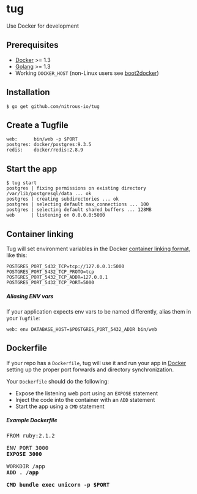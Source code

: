 # tug

Use Docker for development

## Prerequisites

* [Docker][docker] >= 1.3
* [Golang][golang] >= 1.3
* Working `DOCKER_HOST` (non-Linux users see [boot2docker](http://boot2docker.io/))

## Installation

    $ go get github.com/nitrous-io/tug
    
## Create a Tugfile

    web:      bin/web -p $PORT
    postgres: docker/postgres:9.3.5
    redis:    docker/redis:2.8.9

## Start the app

    $ tug start
    postgres | fixing permissions on existing directory /var/lib/postgresql/data ... ok
    postgres | creating subdirectories ... ok
    postgres | selecting default max_connections ... 100
    postgres | selecting default shared_buffers ... 128MB
    web      | listening on 0.0.0.0:5000

## Container linking

Tug will set environment variables in the Docker [container linking format](https://docs.docker.com/userguide/dockerlinks/#environment-variables), like this:

    POSTGRES_PORT_5432_TCP=tcp://127.0.0.1:5000
    POSTGRES_PORT_5432_TCP_PROTO=tcp
    POSTGRES_PORT_5432_TCP_ADDR=127.0.0.1
    POSTGRES_PORT_5432_TCP_PORT=5000

##### Aliasing ENV vars

If your application expects env vars to be named differently, alias them in your `Tugfile`:

    web: env DATABASE_HOST=$POSTGRES_PORT_5432_ADDR bin/web

## Dockerfile

If your repo has a `Dockerfile`, tug will use it and run your app in [Docker][docker] setting up the proper port forwards and directory synchronization.

Your `Dockerfile` should do the following:

* Expose the listening web port using an `EXPOSE` statement
* Inject the code into the container with an `ADD` statement
* Start the app using a `CMD` statement

##### Example Dockerfile

<pre>
FROM ruby:2.1.2

ENV PORT 3000
<b>EXPOSE 3000</b>

WORKDIR /app
<b>ADD . /app</b>

<b>CMD bundle exec unicorn -p $PORT</b>
</pre>

[docker]: https://www.docker.com/whatisdocker/
[golang]: http://golang.org/
